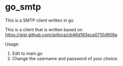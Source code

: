 # go_smtp
This is a SMTP client written in go

This is a client that is written based on https://gist.github.com/jpillora/cb46d183eca0710d909a

Usage:
1. Edit to main.go
2. Change the username and password of your choice.



